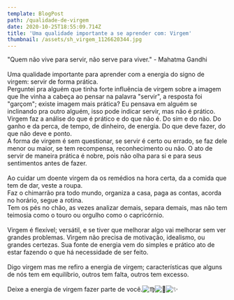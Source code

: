```yaml
---
template: BlogPost
path: /qualidade-de-virgem
date: 2020-10-25T18:55:09.714Z
title: 'Uma qualidade importante a se aprender com: Virgem'
thumbnail: /assets/sh_virgem_1126620344.jpg
---
```

<!--StartFragment-->

"Quem não vive para servir, não serve para viver." - Mahatma Gandhi\
\
Uma qualidade importante para aprender com a energia do signo de virgem: servir de forma prática.\
Perguntei pra alguém que tinha forte influência de virgem sobre a imagem que lhe vinha a cabeça ao pensar na palavra "servir", a resposta foi "garçom"; existe imagem mais prática? Eu pensava em alguém se inclinando pra outro alguém, isso pode indicar servir, mas não é prático.\
Virgem faz a análise do que é prático e do que não é. Do sim e do não. Do ganho e da perca, de tempo, de dinheiro, de energia. Do que deve fazer, do que não deve e ponto.\
A forma de virgem é sem questionar, se servir é certo ou errado, se faz dele menor ou maior, se tem recompensa, reconhecimento ou não. O ato de servir de maneira prática é nobre, pois não olha para si e para seus sentimentos antes de fazer.\
\
Ao cuidar um doente virgem da os remédios na hora certa, da a comida que tem de dar, veste a roupa.\
Faz o chimarrão pra todo mundo, organiza a casa, paga as contas, acorda no horário, segue a rotina.\
Tem os pés no chão, as vezes analizar demais, separa demais, mas não tem teimosia como o touro ou orgulho como o capricórnio.\
\
Virgem é flexível; versátil, e se tiver que melhorar algo vai melhorar sem ver grandes problemas. Virgem não precisa de motivação, idealismo, ou grandes certezas. Sua fonte de energia vem do simples e prático ato de estar fazendo o que há necessidade de ser feito.\
\
Digo virgem mas me refiro a energia de virgem; características que alguns de nós tem em equilíbrio, outros tem falta, outros tem excesso.\
\
Deixe a energia de virgem fazer parte de você.![♍](https://static.xx.fbcdn.net/images/emoji.php/v9/t1d/1/16/264d.png)![🍁](https://static.xx.fbcdn.net/images/emoji.php/v9/t8/1/16/1f341.png)![✨](https://static.xx.fbcdn.net/images/emoji.php/v9/tf4/1/16/2728.png)

<!--EndFragment-->
